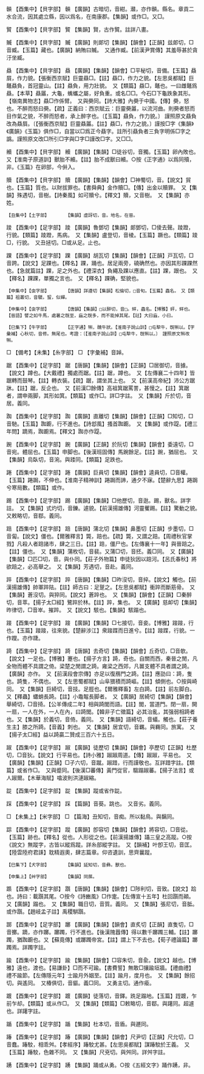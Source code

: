 <!-- { "loadSidebar": true } -->
贑	【酉集中】【貝字部】	贑	【廣韻】古暗切，音紺。灨，亦作贑。縣名。章貢二水合流，因其處立縣，因以爲名，在南康郡。【集韻】或作□。又□。

贒	【酉集中】【貝字部】	贒	【集韻】賢，古作贒。註詳八畫。

贓	【酉集中】【貝字部】	贓	【廣韻】則郞切【集韻】【韻會】【正韻】兹郞切，□音臧。【玉篇】藏也。【廣韻】納賄曰贓。　又通作臧。【前漢尹賞傳】其羞辱甚於貪汙坐臧。

贔	【酉集中】【貝字部】	贔	【廣韻】【集韻】【韻會】□平秘切，音備。【玉篇】贔屓，作力貌。【張衡西京賦】巨靈贔□。【註】贔□，作力之貌。【左思吳都賦】巨鼇贔負，首冠靈山。【註】贔負，用力壯貌。　又【類篇】贔□，鼇也。一曰雌鼇爲贔。【本草】贔屭，大龜，蟕蠵之屬，好負重。或名□□。今石□下龜跌象其形。【嶺南異物志】贔□作係臂。　又與奰同。【詩大雅】內奰于中國。【傳】奰，怒也。不醉而怒曰奰。【疏】正義曰：西京賦云：巨靈奰屭，以流河曲。則奰者怒而目作氣之貌，不醉而怒者，承上醉字也。〔【玉篇】贔負，作力貌。〕 謹照原文贔負改為贔屓。〔【張衡西京賦】巨靈贔屭。【註】贔□，作力之貌。〕謹按□字《集韻》《廣韻》《玉篇》俱作□，自當以□爲正今贔字。註所引贔負者三負字明係□字之譌。謹照原文改□所引□字與□字□謹改□字。又□□。

贕	【酉集中】【貝字部】	贕	【廣韻】【集韻】□徒谷切，音獨。【玉篇】卵內敗也。　又【淮南子原道訓】獸胎不贕。【註】胎不成獸曰贕。○按《正字通》以爲同殰，非。《玉篇》在卵部，今倂入。

贖	【酉集中】【貝字部】	贖	【廣韻】【集韻】【韻會】□神蜀切，音。【說文】貿也。【玉篇】質也。以財拔罪也。【書舜典】金作贖□。【傳】出金以贖罪。　又【集韻】殊遇切，音樹。【詩秦風】如可贖兮。【釋文】贖，又音樹。　又【集韻】亦姓。

	【丑集中】【土字部】		【集韻】虛訝切，音。地名，在晉。

踜	【酉集中】【足字部】	踜	【廣韻】魯鄧切【集韻】郞鄧切，□倰去聲。踜蹬，行貌。【類篇】踜蹬，馬病。　又【集韻】盧登切，音棱。【玉篇】蹶也。【類篇】踜□，行貌。　又丑拯切。□或从足。止也。

踝	【酉集中】【足字部】	踝	【廣韻】胡瓦切【集韻】【韻會】【正韻】戸瓦切，□音跨。【說文】足踝也。【釋名】踝，踊也。居足兩旁，磽确然也。亦因其形踝踝然也。【急就篇註】踝，足之外也。【禮深衣】負繩及踝以應直。【註】踝，跟也。　又【釋名】踝踝，單獨之言也。　又【釋名】踝确，堅貌也。

	【申集中】【虫字部】		【唐韻】詳遵切【集韻】松倫切，□音旬。【玉篇】蟲名。　又【類篇】祖叢切，音騣。蛪，似蟬。

	【申集中】【虫字部】		【唐韻】【集韻】□以醉切，音□。蛘，蟲名。【博雅】蚲，蛘也。【晉語】譬之如牛馬，處暑之旣至，蝱之旣多，而不能掉其尾。【註】大曰蝱，小曰。

	【巳集下】【牛字部】		【正字通】犐，醜牛狀。【淮南子說山訓】□屯犂牛，旣犐以。【字彙補】心秋切，音修。無尾也。考證：〔【淮南子說山訓】□屯犂牛，旣犐以。〕　謹照原文犐改犐。 

□	【備考】【未集】【糸字部】	□	【字彙補】音踔。

踞	【酉集中】【足字部】	踞	【唐韻】【集韻】【韻會】【正韻】□居御切，音據。【說文】蹲也。【大戴禮】獨處而踞。【註】踞，蹲也。　又【左傳襄二十四年】皆踞轉而鼓琴。【註】轉衣裝。【疏】踞，謂坐其上也。　又【前漢高帝紀】沛公方踞牀。【註】踞，反企也。　又【前漢□餘傳】高祖箕踞罵詈，甚慢之。【註】箕踞者，謂申兩脚，其形如箕。【類篇】或作□。詳□字註。　又【集韻】斤於切，音居。義同。

踟	【酉集中】【足字部】	踟	【廣韻】直離切【集韻】【韻會】【正韻】□知切，□音馳。【玉篇】踟躕，行不進也。【詩邶風】搔首踟躕。　又【集韻】或作踶。【禮三年問】蹢焉，踟躕焉。【釋文】踟亦作踶。

踠	【酉集中】【足字部】	踠	【廣韻】【正韻】於阮切【集韻】【韻會】委遠切，□音宛。體屈也。【玉篇】申脚也。【後漢班固傳】馬踠餘足。【註】踠，猶屈也。　又【集韻】烏臥切，音涴。與踒同。【類篇】足跌也。

踡	【酉集中】【足字部】	踡	【廣韻】巨員切【集韻】【韻會】逵員切，□音權。【玉篇】踡跼，不伸也。【淮南子精神訓】踡跼而諦，通夕不寐。【楚辭九思】踡跼兮寒局數。【類篇】或作。

踢	【酉集中】【足字部】	踢	【廣韻】【集韻】□他歷切，音逖。踢，獸名。詳字註。　又【集韻】式灼切，音鑠。遽貌。【前漢揚雄傳】河靈矍踢。【註】驚動之貌。　又敕略切，音鄀。義同。

踣	【酉集中】【足字部】	踣	【唐韻】蒲北切【集韻】鼻墨切【正韻】步墨切，□音匐。【說文】僵也。【爾雅釋言】斃，踣也。【疏】斃，又謂之踣。【周禮秋官掌戮】凡殺人者踣諸市，肆之三日。【註】踣，僵尸也。【左傳襄十一年】與晉踣之。【註】僵也。　又【集韻】蒲枚切，音裴。又蒲□切，音抷。義□同。　又【廣韻】【集韻】□匹□切，音。與仆同。【莊子外物篇】申徒狄因以踣河。【呂氏春秋】將欲踣之，必高舉之。　又【集韻】芳遇切，音赴。義同。

踤	【酉集中】【足字部】	踤	【唐韻】【集韻】□昨沒切，音捽。【說文】觸也。【前漢揚雄傳】帥軍踤阹。【註】師古曰：足蹵之。【左思吳都賦】衝踤而斷筋骨。　又【集韻】蒼沒切。與猝同。【說文】蒼踤也。　又【集韻】【韻會】【正韻】□秦醉切，音萃。【揚子太□經】鷺踤於林。【註】踤，集也。　又【廣韻】慈卹切【集韻】昨律切，□音崒。摧踤。　又【說文】駭也。【集韻】駭蹋也。

踥	【酉集中】【足字部】	踥	【廣韻】【集韻】□七接切，音妾。【博雅】踥踥，行也。【玉篇】踥踥，往來貌。【楚辭涉江】衆踥蹀而日進兮。【註】踥蹀，行貌。一作躞。亦作踕。

踦	【酉集中】【足字部】	踦	【唐韻】去奇切【集韻】【韻會】丘奇切，□音欹。【說文】一足也。【博雅】蹇也。【揚子方言】踦，奇也。自關而西，秦晉之閒，凡全物而體不具謂之倚。梁楚之閒謂之踦。雍梁之西郊，凡嘼支體不具者謂之踦。【廣韻】亦作。　又【前漢段會宗傳】亦足以復鴈門之踦。【註】應劭曰：踦，隻也。踦隻，不偶也。　又【左思蜀都賦】山阜猥積而踦嶇。【註】傾側也。○按與崎同。　又【集韻】巨綺切，音技。足脛也。【爾雅釋畜】左白踦。【註】前左脚白。又【釋蟲】蠨蛸長踦。【註】小鼄鼅長脚者。　又【廣韻】居綺切【集韻】【韻會】舉綺切，□音掎。【公羊傳成二年】相與踦閭而語。【註】閭，當道門。閉一扇，開一扇，一人在外，一人在內，曰踦閭。【韓非子亡徵篇】必其治亂，其强弱相踦者也。又【集韻】於義切，音倚。義同。　又【集韻】語綺切，音蟻。觸也。【莊子養生主】膝之所踦。【音義】刺也。　又【集韻】居宜切，音羈。與羇同。旅寓。　又【揚子太□經】益以踦贏二贊成三百六十五日。

踧	【酉集中】【足字部】	踧	【廣韻】徒歷切【集韻】【韻會】亭歷切【正韻】杜歷切，□音狄。【說文】行平易也。【詩小雅】踧踧周道。【傳】踧踧，平易也。　又【廣韻】【集韻】【正韻】□子六切，音蹴。踧踖，行而謹敬也。互詳踖字註。【類篇】或省作□。　又與蹙同。【後漢□蕃傳】黃門從官，騶蹋踧蕃。【揚子法言】或人踧爾。【木華海賦】噏波則洪漣踧縮。

踨	【酉集中】【足字部】	踨	【集韻】蹤或省作踨。

踩	【酉集中】【足字部】	踩	【篇韻】音葵。跳也。　又音劣。義同。

□	【未集上】【米字部】	□	【篇海】丑知切，音痴。所以黏鳥。與黐同。

踪	【酉集中】【足字部】	蹤	【廣韻】卽容切【集韻】【韻會】將容切，□音從。【玉篇】跡也。【釋名】從也。人形從之也。【前漢揚雄傳】躡三皇之高蹤。○按《說文》無蹤字，古皆以縱爲蹤。詳糸部縱字註。　又【韻補】叶卽王切，音匡。【陸雲陸府君誄】耽精遐奧，肆志篇章。仰咨遺訓，思齊曩蹤。

	【巳集下】【犬字部】		【集韻】延知切，音彝。獸也。

	【申集上】【艸字部】		【集韻】同蓀。

踬	【酉集中】【足字部】	躓	【唐韻】【集韻】【韻會】□陟利切，音致。【說文】跲也。詩曰：載躓其尾。○按今《詩豳風》□作疐。【左傳宣十五年】杜回躓而顚。　又【廣韻】蹋也。　又【集韻】職日切，音質。義同。　又【集韻】張尼切，音胝。或作躓。【趙岐孟子註】禹稷騈躓。

踯	【酉集中】【足字部】	躑	【廣韻】【集韻】【韻會】直炙切【正韻】直隻切，□音擲。蹢，亦作躑。躑躅，行不進也。【後漢隗囂傳】得以數千躑躅三輔。【註】躑躅，猶踟躕也。又【蘇竟傳】或躑躅帝宮。【註】謂上下不去也。【荀子禮論篇】躑躅焉。詳躅字註。

踰	【酉集中】【足字部】	踰	【集韻】【韻會】□容朱切，音兪。【說文】越也。【博雅】遠也，渡也。【易謙卦】□而不可踰。【書費誓】無敢□攘踰垣牆。【禮曲禮】禮不踰節。【左傳隱元年】士踰月外姻至。【註】踰月，度月也。　又【集韻】餘招切。與遙同。　又椿俱切，音貙。義□同。　又勇主切。通作瘉。

踱	【酉集中】【足字部】	踱	【廣韻】徒落切，音鐸。跣足蹋地。【玉篇】跮踱，乍前乍却。【類篇】或从作□。　又【集韻】【類篇】□敕略切，音鄀。與躇同。超遽也。詳躇字註。

踲	【酉集中】【足字部】	踲	【集韻】杜本切，音盾。與遯同。

踳	【酉集中】【足字部】	踳	【廣韻】【集韻】【韻會】尺尹切【正韻】尺允切，□音蠢。踳駮，相乖舛。【孝經序】踳駮尤甚。【左思吳都賦】謀踳駮於王義。　又【玉篇】踳駮，色雜不同。　又【集韻】尺兗切。與舛同。詳舛字註。

踴	【酉集中】【足字部】	踴	【集韻】踊或从勇。○按《五經文字》踊作踴，非。

